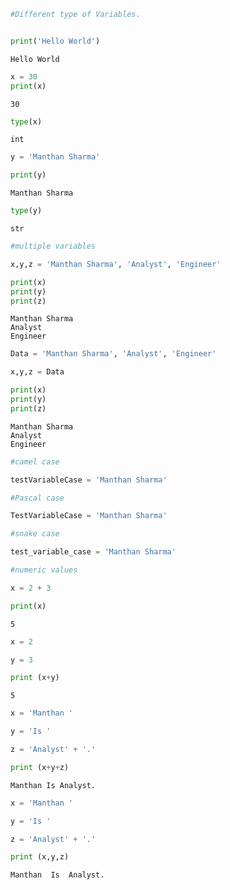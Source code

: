 ```python
#Different type of Variables.


print('Hello World')
```

    Hello World
    


```python
x = 30
print(x)
```

    30
    


```python
type(x)
```




    int




```python
y = 'Manthan Sharma'

print(y)
```

    Manthan Sharma
    


```python
type(y)
```




    str




```python
#multiple variables

x,y,z = 'Manthan Sharma', 'Analyst', 'Engineer'

print(x)
print(y)
print(z)
```

    Manthan Sharma
    Analyst
    Engineer
    


```python
Data = 'Manthan Sharma', 'Analyst', 'Engineer'

x,y,z = Data

print(x)
print(y)
print(z)
```

    Manthan Sharma
    Analyst
    Engineer
    


```python
#camel case

testVariableCase = 'Manthan Sharma'
```


```python
#Pascal case

TestVariableCase = 'Manthan Sharma'
```


```python
#snake case

test_variable_case = 'Manthan Sharma'
```


```python
#numeric values

x = 2 + 3

print(x)
```

    5
    


```python
x = 2

y = 3

print (x+y)
```

    5
    


```python
x = 'Manthan '

y = 'Is '

z = 'Analyst' + '.'

print (x+y+z)
```

    Manthan Is Analyst.
    


```python
x = 'Manthan '

y = 'Is '

z = 'Analyst' + '.'

print (x,y,z)
```

    Manthan  Is  Analyst.
    


```python

```


```python

```


```python

```
